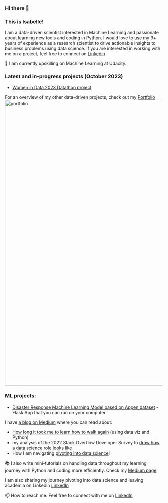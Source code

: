 ### Hi there 👋

### This is Isabelle! 

I am a data-driven scientist interested in Machine Learning and passionate about learning new tools and coding in Python. 
I would love to use my 9+ years of experience as a research scientist to drive actionable insights to business problems using data science. If you are interested in working with me on a project, feel free to connect on [Linkedin](https://www.linkedin.com/in/isabellevea/)

🌱 I am currently upskilling on Machine Learning at Udacity.

### Latest and in-progress projects (October 2023)
- [Women in Data 2023 Datathon project](https://github.com/TalkDatatoMeWiDDatathon23/ForestService-Census-Index)


For an overview of my other data-driven projects, check out my [Portfolio](https://isabellevea.wixsite.com/datascience)
<img width="910" alt="portfolio" src="https://github.com/thecochenille/thecochenille/assets/6545243/e4aad7b0-524c-4923-a82f-3ef367685c13">


### ML projects: 
- [Disaster Response Machine Learning Model based on Appen dataset](https://github.com/thecochenille/ML_AppenDisaster) - Flask App that you can run on your computer


I have [a blog on Medium](https://medium.com/@isabelle.vea) where you can read about:
- [How long it took me to learn how to walk again](https://medium.com/@isabelle.vea/looking-at-recovery-from-my-lisfranc-foot-fracture-using-data-viz-and-moving-averages-37a71a192bd1) (using data viz and Python)
- my analysis of the 2022 Stack Overflow Developer Survey to [draw how a data science role looks like](https://medium.com/@isabelle.vea/draw-me-a-data-scientist-ff970301df04)
- How I am navigating [pivoting into data science](https://medium.com/@isabelle.vea/transitioning-to-industry-pivoting-into-data-science-or-simply-finding-my-next-career-stage-9cb4d0bd6ec5)!

:books: I also write mini-tutorials on handling data throughout my learning journey with Python and coding more efficiently. Check my [Medium page](https://medium.com/@isabelle.vea)

I am also sharing my journey pivoting into data science and leaving academia on Linkedin [LinkedIn](https://www.linkedin.com/in/isabellevea/)

📫 How to reach me: Feel free to connect with me on [LinkedIn](https://www.linkedin.com/in/isabellevea/)

<!--
**thecochenille/thecochenille** is a ✨ _special_ ✨ repository because its `README.md` (this file) appears on your GitHub profile.

Here are some ideas to get you started:

- 🔭 I’m currently working on ...

- 👯 I’m looking to collaborate on ...
- 🤔 I’m looking for help with ...
- 💬 Ask me about ...

- 😄 Pronouns: ...
- ⚡ Fun fact: ...
-->
